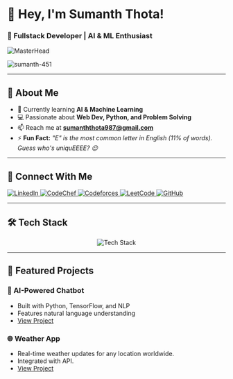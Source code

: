# **👋 Hey, I'm Sumanth Thota!**  
### **🚀 Fullstack Developer | AI & ML Enthusiast**  

![MasterHead](https://img.freepik.com/free-photo/3d-portrait-people_23-2150793856.jpg)  

<p align="left"> 
  <img src="https://komarev.com/ghpvc/?username=sumanth-451&label=Profile%20views&color=0e75b6&style=flat" alt="sumanth-451" /> 
</p>

---

## **🌱 About Me**  
- 🔭 Currently learning **AI & Machine Learning**  
- 💻 Passionate about **Web Dev, Python, and Problem Solving**  
- 📫 Reach me at **sumanththota987@gmail.com**  
- ⚡ **Fun Fact:** *"E" is the most common letter in English (11% of words). Guess who's uniquEEEE? 😉*  

---

## **🔗 Connect With Me**  
<p align="left">
  <a href="https://linkedin.com/in/sumanth-thota-656b4032a" target="_blank">
    <img src="https://img.shields.io/badge/LinkedIn-0077B5?style=for-the-badge&logo=linkedin&logoColor=white" alt="LinkedIn">
  </a>
  <a href="https://www.codechef.com/users/sumanth451" target="_blank">
    <img src="https://img.shields.io/badge/CodeChef-%23964B00.svg?style=for-the-badge&logo=CodeChef&logoColor=white" alt="CodeChef">
  </a>
  <a href="https://codeforces.com/profile/sumanth451" target="_blank">
    <img src="https://img.shields.io/badge/Codeforces-1F8ACB?style=for-the-badge&logo=codeforces&logoColor=white" alt="Codeforces">
  </a>
  <a href="https://www.leetcode.com/sumanth_451" target="_blank">
    <img src="https://img.shields.io/badge/LeetCode-FFA116?style=for-the-badge&logo=LeetCode&logoColor=black" alt="LeetCode">
  </a>
  <a href="https://github.com/sumanth-451" target="_blank">
    <img src="https://img.shields.io/badge/GitHub-100000?style=for-the-badge&logo=github&logoColor=white" alt="GitHub">
  </a>
</p>

---

## **🛠️ Tech Stack**  
<p align="center">
  <img src="https://skillicons.dev/icons?i=c,cpp,java,python,html,css,js,react,nodejs,express,mongodb,mysql,git,tailwind,bootstrap,opencv,tensorflow,pytorch&perline=9" alt="Tech Stack" />
</p>

---

## **📌 Featured Projects**  
### **🤖 AI-Powered Chatbot**  
- Built with Python, TensorFlow, and NLP  
- Features natural language understanding  
- [View Project](https://github.com/Sumanth-451/Ayurbot)  

### **🌐 Weather App**  
- Real-time weather updates for any location worldwide.
- Integrated with API. 
- [View Project](https://github.com/Sumanth-451/Weather1)  


<!--<p>&nbsp;<img align="center" src="https://github-readme-stats.vercel.app/api?username=sumanth-451&show_icons=true&locale=en" alt="sumanth-451" /></p>

<p><img align="center" src="https://github-readme-streak-stats.herokuapp.com/?user=sumanth-451&" alt="sumanth-451" /></p>


<!--<picture>
  <source media="(prefers-color-scheme: dark)" srcset="https://raw.githubusercontent.com/Sumanth-451/Sumanth-451/output/github-snake-dark.svg" />
  <source media="(prefers-color-scheme: light)" srcset="https://raw.githubusercontent.com/Sumanth-451/Sumanth-451/output/github-snake.svg" />
  <img alt="github-snake" src="https://raw.githubusercontent.com/Sumanth-451/Sumanth-451/output/github-snake.svg" />
</picture>


<!--### **👁️ Real-Time Object Detection**  
- Computer vision using OpenCV  
- Custom-trained YOLO model  
- [View Project](#)  

---

<!---## **📝 Latest Blog Posts**  
- [How I Built My First AI Model](#)  
- [React Hooks Explained Simply](#)  
- [Python Tips for Beginners](#)  
